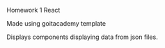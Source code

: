 Homework 1 React 

Made using goitacademy template

Displays components displaying data from json files.
